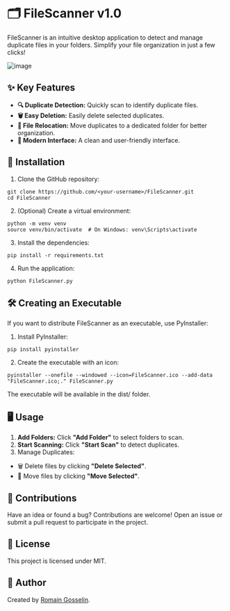 # 🗂️ FileScanner v1.0

FileScanner is an intuitive desktop application to detect and manage duplicate files in your folders. Simplify your file organization in just a few clicks!

![image](https://github.com/user-attachments/assets/02cfbba3-119f-41c4-bd45-0115a5603b55)

## ✨ Key Features

- **🔍 Duplicate Detection:** Quickly scan to identify duplicate files.
- **🗑️ Easy Deletion:** Easily delete selected duplicates.
- **📁 File Relocation:** Move duplicates to a dedicated folder for better organization.
- **🎨 Modern Interface:** A clean and user-friendly interface.

## 🚀 Installation

1. Clone the GitHub repository:
```
git clone https://github.com/<your-username>/FileScanner.git
cd FileScanner
``` 

2. (Optional) Create a virtual environment:
```
python -m venv venv
source venv/bin/activate  # On Windows: venv\Scripts\activate
```

3. Install the dependencies:
```
pip install -r requirements.txt
```

4. Run the application:
```
python FileScanner.py
```

## 🛠️ Creating an Executable

If you want to distribute FileScanner as an executable, use PyInstaller:

1. Install PyInstaller:
```
pip install pyinstaller
```

2. Create the executable with an icon:
```
pyinstaller --onefile --windowed --icon=FileScanner.ico --add-data "FileScanner.ico;." FileScanner.py
```
The executable will be available in the dist/ folder.

## 🖥️ Usage

1. **Add Folders:** Click **"Add Folder"** to select folders to scan.
2. **Start Scanning:** Click **"Start Scan"** to detect duplicates.
3. Manage Duplicates:
  - 🗑️ Delete files by clicking **"Delete Selected"**.
  - 📁 Move files by clicking **"Move Selected"**.
  

## 🤝 Contributions

Have an idea or found a bug? Contributions are welcome! Open an issue or submit a pull request to participate in the project.

## 📜 License

This project is licensed under MIT.

## 👤 Author

Created by [Romain Gosselin](https://www.linkedin.com/in/romaingosselin/).
